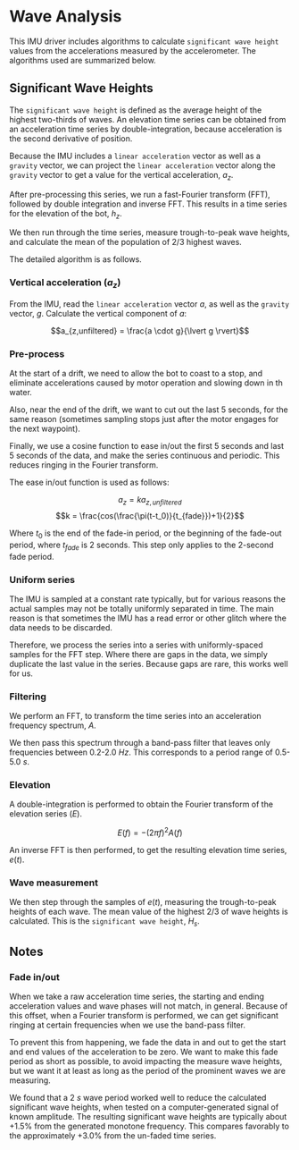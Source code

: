 # Wave Analysis

This IMU driver includes algorithms to calculate `significant wave height` values from the accelerations measured by the accelerometer.  The algorithms used are summarized below.

## Significant Wave Heights

The `significant wave height` is defined as the average height of the highest two-thirds of waves.  An elevation time series can be obtained from an acceleration time series by double-integration, because acceleration is the second derivative of position.

Because the IMU includes a `linear acceleration` vector as well as a `gravity` vector, we can project the `linear acceleration` vector along the `gravity` vector to get a value for the vertical acceleration, $a_z$.

After pre-processing this series, we run a fast-Fourier transform (FFT), followed by double integration and inverse FFT.  This results in a time series for the elevation of the bot, $h_z$.

We then run through the time series, measure trough-to-peak wave heights, and calculate the mean of the population of 2/3 highest waves.

The detailed algorithm is as follows.

### Vertical acceleration ($a_z$)

From the IMU, read the `linear acceleration` vector $a$, as well as the `gravity` vector, $g$.  Calculate the vertical component of $a$:

$$a_{z,unfiltered} = \frac{a \cdot g}{\lvert g \rvert}$$

### Pre-process ###

At the start of a drift, we need to allow the bot to coast to a stop, and eliminate accelerations caused by motor operation and slowing down in th water.

Also, near the end of the drift, we want to cut out the last 5 seconds, for the same reason (sometimes sampling stops just after the motor engages for the next waypoint).

Finally, we use a cosine function to ease in/out the first 5 seconds and last 5 seconds of the data, and make the series continuous and periodic.  This reduces ringing in the Fourier transform.

The ease in/out function is used as follows:

$$a_z = ka_{z,unfiltered}$$
$$k = \frac{cos(\frac{\pi(t-t_0)}{t_{fade}})+1}{2}$$

Where $t_0$ is the end of the fade-in period, or the beginning of the fade-out period, where $t_{fade}$ is 2 seconds.  This step only applies to the 2-second fade period.

### Uniform series ###

The IMU is sampled at a constant rate typically, but for various reasons the actual samples may not be totally uniformly separated in time.  The main reason is that sometimes the IMU has a read error or other glitch where the data needs to be discarded.

Therefore, we process the series into a series with uniformly-spaced samples for the FFT step.  Where there are gaps in the data, we simply duplicate the last value in the series.  Because gaps are rare, this works well for us.

### Filtering ###

We perform an FFT, to transform the time series into an acceleration frequency spectrum, $A$.

We then pass this spectrum through a band-pass filter that leaves only frequencies between 0.2-2.0 $Hz$.  This corresponds to a period range of 0.5-5.0 $s$.

### Elevation ###

A double-integration is performed to obtain the Fourier transform of the elevation series ($E$).

$$ E(f) = -(2\pi f)^2 A(f)$$

An inverse FFT is then performed, to get the resulting elevation time series, $e(t)$.

### Wave measurement ###

We then step through the samples of $e(t)$, measuring the trough-to-peak heights of each wave.  The mean value of the highest 2/3 of wave heights is calculated.  This is the `significant wave height`, $H_s$.

## Notes ##

### Fade in/out ###

When we take a raw acceleration time series, the starting and ending acceleration values and wave phases will not match, in general.  Because of this offset, when a Fourier transform is performed, we can get significant ringing at certain frequencies when we use the band-pass filter.

To prevent this from happening, we fade the data in and out to get the start and end values of the acceleration to be zero.  We want to make this fade period as short as possible, to avoid impacting the measure wave heights, but we want it at least as long as the period of the prominent waves we are measuring.

We found that a 2 $s$ wave period worked well to reduce the calculated significant wave heights, when tested on a computer-generated signal of known amplitude.  The resulting significant wave heights are typically about +1.5% from the generated monotone frequency.  This compares favorably to the approximately +3.0% from the un-faded time series.
